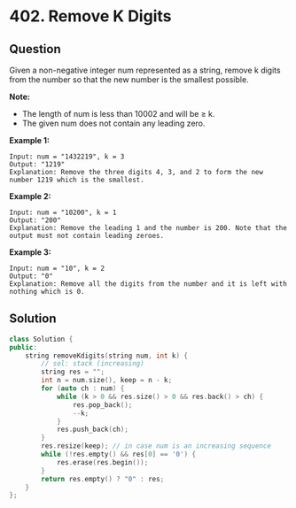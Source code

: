 # 402. Remove K Digits

## Question

Given a non-negative integer num represented as a string, remove k digits from the number so that the new number is the smallest possible.

**Note:**

* The length of num is less than 10002 and will be ≥ k.
* The given num does not contain any leading zero.

**Example 1:**

```text
Input: num = "1432219", k = 3
Output: "1219"
Explanation: Remove the three digits 4, 3, and 2 to form the new number 1219 which is the smallest.
```

**Example 2:**

```text
Input: num = "10200", k = 1
Output: "200"
Explanation: Remove the leading 1 and the number is 200. Note that the output must not contain leading zeroes.
```

**Example 3:**

```text
Input: num = "10", k = 2
Output: "0"
Explanation: Remove all the digits from the number and it is left with nothing which is 0.
```

## Solution

```cpp
class Solution {
public:
    string removeKdigits(string num, int k) {
        // sol: stack (increasing)
        string res = "";
        int n = num.size(), keep = n - k;
        for (auto ch : num) {
            while (k > 0 && res.size() > 0 && res.back() > ch) {
                res.pop_back();
                --k;
            }
            res.push_back(ch);
        }
        res.resize(keep); // in case num is an increasing sequence
        while (!res.empty() && res[0] == '0') {
            res.erase(res.begin());
        }
        return res.empty() ? "0" : res;
    }
};
```

